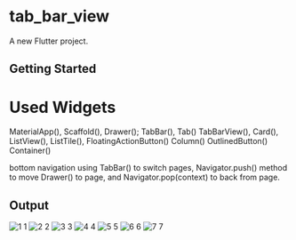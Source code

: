 # tab_bar_view

A new Flutter project.

## Getting Started

# Used Widgets
MaterialApp(),
Scaffold(),
Drawer();
TabBar(),
Tab()
TabBarView(),
Card(),
ListView(),
ListTile(),
FloatingActionButton()
Column()
OutlinedButton()
Container()

bottom navigation using TabBar() to switch pages,
Navigator.push() method to move Drawer() to page, and Navigator.pop(context) to back from page.

## Output
![1 1](https://github.com/hossain-eee/first-assignment-flutter-ostad/assets/101991583/51948605-c009-453f-8c2c-ca805c2aa81c)
![2 2](https://github.com/hossain-eee/first-assignment-flutter-ostad/assets/101991583/30367296-03a3-4ce8-a95d-844204c606ab)
![3 3](https://github.com/hossain-eee/first-assignment-flutter-ostad/assets/101991583/70194975-90bf-4f90-8dcb-d1906b272f77)
![4 4](https://github.com/hossain-eee/first-assignment-flutter-ostad/assets/101991583/3fac9f43-0e9f-4aee-beff-1383e52bdbba)
![5 5](https://github.com/hossain-eee/first-assignment-flutter-ostad/assets/101991583/07622286-866e-49d8-9d6f-f0cc6a6a8e5d)
![6 6](https://github.com/hossain-eee/first-assignment-flutter-ostad/assets/101991583/91a45657-07ce-4e2e-9cb9-b168ba870408)
![7 7](https://github.com/hossain-eee/first-assignment-flutter-ostad/assets/101991583/66b43bfa-c8bb-497a-9091-d37dc3510532)




